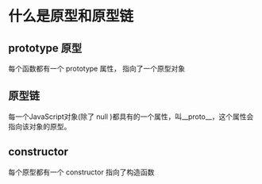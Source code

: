 # 什么是原型和原型链

## prototype 原型

每个函数都有一个 prototype 属性， 指向了一个原型对象

## 原型链

每一个JavaScript对象(除了 null )都具有的一个属性，叫__proto__，这个属性会指向该对象的原型。

## constructor
每个原型都有一个 constructor 指向了构造函数

